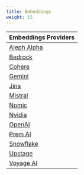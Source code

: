 ```yaml
---
title: Embeddings
weight: 15
---
```


| Embeddings Providers          |
| ----------------------------- |
| [Aleph Alpha](./aleph-alpha/) |
| [Bedrock](./bedrock/)         |
| [Cohere](./cohere/)           |
| [Gemini](./gemini/)           |
| [Jina](./jina-emebddngs/)     |
| [Mistral](./mistral/)         |
| [Nomic](./nomic/)             |
| [Nvidia](./nvidia/)           |
| [OpenAI](./openai/)           |
| [Prem AI](./premai/)          |
| [Snowflake](./snowflake/)     |
| [Upstage](./upstage/)        |
| [Voyage AI](./voyage/)        |
